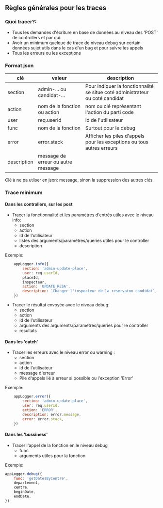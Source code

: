 
## Règles générales pour les traces

### Quoi tracer?:

- Tous les demandes d'écriture en base de données au niveau des 'POST' de controllers et par qui.
- Avoir un minimum quelque de trace de niveau debug sur certain données sujet utils dans le cas d'un bug et pour suivre les appels
- Tous les erreurs ou les exceptions 

### Format json 


| clé | valeur | description |
|-----|--------|-------------|
| section | admin-... ou candidat-... | Pour indiquer la fonctionnalité se situe coté administrateur ou coté candidat |
| action | nom de la fonction ou action | nom ou clé représentant l'action du parti code |
| user | req.userId | id de l'utilisateur |
| func | nom de la fonction | Surtout pour le debug |
| error | error.stack | Afficher les piles d'appels pour les exceptions ou tous autres erreurs | 
| description | message de erreur ou autre message | |

Clé à ne pa utliser en json: message, sinon la suppression des autres clés 

### Trace minimum
#### Dans les controllers, sur les post

- Tracer la fonctionnalité et les paramètres d'entrés utiles avec le niveau info:
    - section
    - action
    - id de l'utilisateur
    - listes des arguments/paramètres/queries utiles pour le controller
    - description 
    
Exemple:
```javascript
    appLogger.info({
        section: 'admin-update-place',
        user: req.userId,
        placeId,
        inspecteur,
        action: 'UPDATE_RESA',
        description: `Changer l'inspecteur de la reservaton candidat`,
    })
```
- Tracer le résultat envoyée avec le niveau debug:
    - section
    - action
    - id de l'utilisateur
    - arguments des arguments/paramètres/queries pour le controller
    - resultats

#### Dans les 'catch'
- Tracer les erreurs avec le niveau error ou warning :
    - section
    - action
    - id de l'utilisateur
    - message d'erreur
    - Pile d'appels lié à erreur si possible ou l'exception 'Error'

Exemple: 
```javascript
    appLogger.error({
        section: 'admin-update-place',
        user: req.userId,
        action: 'ERROR',
        description: error.message,
        error: error.stack,
    })
```
#### Dans les 'bussiness'
- Tracer l'appel de la fonction en le niveau debug
    - func
    - arguments utiles pour la fonction

Exemple: 
```javascript
appLogger.debug({
    func: 'getDatesByCentre',
    departement,
    centre,
    beginDate,
    endDate,
})
```